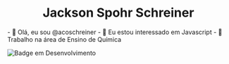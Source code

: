 <h1 align="center"> Jackson Spohr Schreiner </h1>
- 👋 Olá, eu sou @acoschreiner
- 👀 Eu estou interessado em Javascript
- 🌱 Trabalho na área de Ensino de Química


<!---
acoschreiner/acoschreiner is a ✨ special ✨ repository because its `README.md` (this file) appears on your GitHub profile.
You can click the Preview link to take a look at your changes.
--->

![Badge em Desenvolvimento](http://img.shields.io/static/v1?label=STATUS&message=EM%20DESENVOLVIMENTO&color=GREEN&style=for-the-badge)

